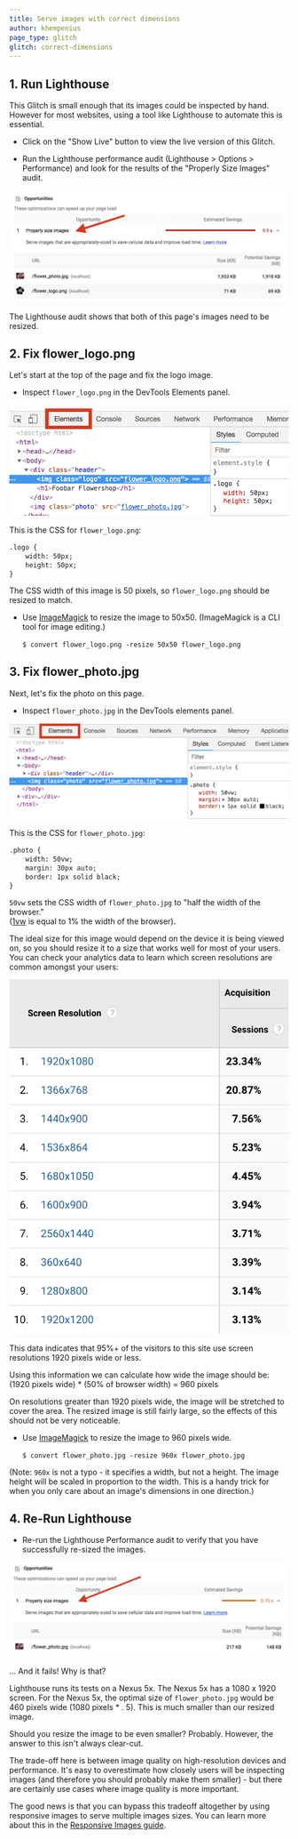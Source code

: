 ```yaml
---
title: Serve images with correct dimensions
author: khempenius
page_type: glitch
glitch: correct-dimensions
---
```


## 1. Run Lighthouse

This Glitch is small enough that its images could be inspected by hand. However for
most websites, using a tool like Lighthouse to automate this is essential.

- Click on the "Show Live" button to view the live version of this Glitch.

- Run the Lighthouse performance audit (Lighthouse > Options > Performance) and
look for the results of the "Properly Size Images" audit.

![image](./notfixed-properly-size-images.png)

The Lighthouse audit shows that both of this page's images need to be resized.

## 2. Fix flower_logo.png

Let's start at the top of the page and fix the logo image.

- Inspect `flower_logo.png` in the DevTools Elements panel.

![image](./elements-panel-logo.png)

This is the CSS for `flower_logo.png`:

    .logo {
        width: 50px;
        height: 50px;
    }

The CSS width of this image is 50 pixels, so `flower_logo.png` should be resized
to match.

- Use [ImageMagick](https://www.imagemagick.org) to resize the image to 50x50.
(ImageMagick is a CLI tool for image editing.)

  `$ convert flower_logo.png -resize 50x50 flower_logo.png`

## 3. Fix flower_photo.jpg

Next, let's fix the photo on this page.

- Inspect `flower_photo.jpg` in the DevTools elements panel.

![image](./elements-panel-photo.png)

This is the CSS for `flower_photo.jpg`:

    .photo {
        width: 50vw;
        margin: 30px auto;
        border: 1px solid black;
    }

`50vw` sets the CSS width of `flower_photo.jpg` to "half the width of
the browser."  
([1vw](https://developer.mozilla.org/en-US/docs/Learn/CSS/Introduction_to_CSS/Values_and_units) is equal to 1% the width of the browser).

The ideal size for this image would depend on the device it is being viewed on,
so you should resize it to a size that works well for most of your users. You
can check your analytics data to learn which screen resolutions are common
amongst your users:

![image](./screen-resolution.png)

This data indicates that 95%+ of the visitors to this site use screen resolutions
1920 pixels wide or less.

Using this information we can calculate how wide the image should be:  
(1920 pixels wide) * (50% of browser width) = 960 pixels

On resolutions greater than 1920 pixels wide, the image will be stretched to
cover the area. The resized image is still fairly large, so the effects of this
should not be very noticeable.

- Use [ImageMagick](https://www.imagemagick.org) to resize the image to 960
pixels wide.

  `$ convert flower_photo.jpg -resize 960x flower_photo.jpg`

(Note: `960x` is not a typo - it specifies a width, but not a height. The image
height will be scaled in proportion to the width. This is a handy trick for when
you only care about an image's dimensions in one direction.)

## 4. Re-Run Lighthouse

- Re-run the Lighthouse Performance audit to verify that you have successfully
re-sized the images.

![image](./fixed-properly-size-images.png)

… And it fails! Why is that?

Lighthouse runs its tests on a Nexus 5x. The Nexus 5x has a 1080 x 1920 screen.
For the Nexus 5x, the optimal size of `flower_photo.jpg` would be 460 pixels
wide (1080 pixels * . 5). This is much smaller than our resized image.

Should you resize the image to be even smaller? Probably. However, the answer to
this isn't always clear-cut. 

The trade-off here is between image quality on high-resolution devices and
performance. It's easy to overestimate how closely users will be inspecting
images (and therefore you should probably make them smaller) - but there are
certainly use cases where image quality is more important.

The good news is that you can bypass this tradeoff altogether by using
responsive images to serve multiple images sizes. You can learn more about this
in the [Responsive Images guide](/path/fast/serve-responsive-image).
